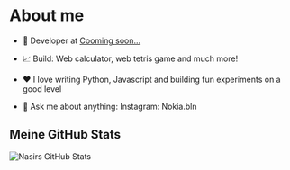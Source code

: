 
# About me 

- 💼 Developer at [Cooming soon...]()

- 📈 Build: Web calculator, web tetris game and much more!

- ❤️ I love writing Python, Javascript and building fun experiments on a good level

- 💬 Ask me about anything: Instagram: Nokia.bln

## Meine GitHub Stats
![Nasirs GitHub Stats](https://github-readme-stats.vercel.app/api?username=DeveloperNasir030&show_icons=true&theme=dracula)
